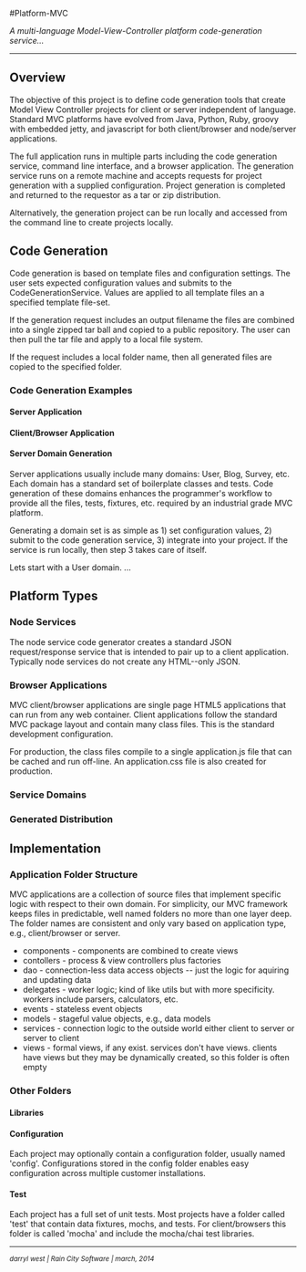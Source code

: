 #Platform-MVC

*A multi-language Model-View-Controller platform code-generation service...*
- - -
## Overview
The objective of this project is to define code generation tools that create Model View Controller projects for client or server independent of language.  Standard MVC platforms have evolved from Java, Python, Ruby, groovy with embedded jetty, and javascript for both client/browser and node/server applications.

The full application runs in multiple parts including the code generation service, command line interface, and a browser application.  The generation service runs on a remote machine and accepts requests for project generation with a supplied configuration.  Project generation is completed and returned to the requestor as a tar or zip distribution.  

Alternatively, the generation project can be run locally and accessed from the command line to create projects locally.

## Code Generation
Code generation is based on template files and configuration settings.  The user sets expected configuration values and submits to the CodeGenerationService.  Values are applied to all template files an a specified template file-set.  

If the generation request includes an output filename the files are combined into a single zipped tar ball and copied to a public repository.  The user can then pull the tar file and apply to a local file system.

If the request includes a local folder name, then all generated files are copied to the specified folder.

### Code Generation Examples

#### Server Application

#### Client/Browser Application

#### Server Domain Generation
Server applications usually include many domains: User, Blog, Survey, etc.  Each domain has a standard set of boilerplate classes and tests.  Code generation of these domains enhances the programmer's workflow to provide all the files, tests, fixtures, etc. required by an industrial grade MVC platform.  

Generating a domain set is as simple as 1) set configuration values, 2) submit to the code generation service, 3) integrate into your project.  If the service is run locally, then step 3 takes care of itself.

Lets start with a User domain.  ... 

## Platform Types

### Node Services
The node service code generator creates a standard JSON request/response service that is intended to pair up to a client application.  Typically node services do not create any HTML--only JSON.

### Browser Applications
MVC client/browser applications are single page HTML5 applications that can run from any web container.  Client applications follow the standard MVC package layout and contain many class files.  This is the standard development configuration.  

For production, the class files compile to a single application.js file that can be cached and run off-line.  An application.css file is also created for production.

### Service Domains

### Generated Distribution 

## Implementation

### Application Folder Structure
MVC applications are a collection of source files that implement specific logic with respect to their own domain.  For simplicity, our MVC framework keeps files in predictable, well named folders no more than one layer deep.  The folder names are consistent and only vary based on application type, e.g., client/browser or server.


- components - components are combined to create views
- contollers - process & view controllers plus factories
- dao - connection-less data access objects -- just the logic for aquiring and updating data
- delegates - worker logic; kind of like utils but with more specificity. workers include parsers, calculators, etc.
- events - stateless event objects
- models - stageful value objects, e.g., data models
- services - connection logic to the outside world either client to server or server to client
- views - formal views, if any exist.  services don't have views.  clients have views but they may be dynamically created, so this folder is often empty

### Other Folders

#### Libraries

#### Configuration
Each project may optionally contain a configuration folder, usually named 'config'.  Configurations stored in the config folder enables easy configuration across multiple customer installations. 
#### Test
Each project has a full set of unit tests.  Most projects have a folder called 'test' that contain data fixtures, mochs, and tests.  For client/browsers this folder is called 'mocha' and include the mocha/chai test libraries.




- - -
<small>*darryl west | Rain City Software | march, 2014*</small>




